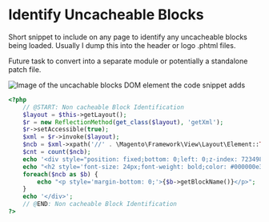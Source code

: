 # Identify Uncacheable Blocks

Short snippet to include on any page to identify any uncacheable blocks being loaded. Usually I dump this into the header or logo .phtml files. 

Future task to convert into a separate module or potentially a standalone patch file. 

![Image of the uncachable blocks DOM element the code snippet adds](/images/uncacheable-blocks.jpg)

```php
<?php
    // @START: Non cacheable Block Identification
    $layout = $this->getLayout();
    $r = new ReflectionMethod(get_class($layout), 'getXml');
    $r->setAccessible(true);
    $xml = $r->invoke($layout);
    $ncb = $xml->xpath('//' . \Magento\Framework\View\Layout\Element::TYPE_BLOCK . '[@cacheable="false"]');
    $cnt = count($ncb);
    echo '<div style="position: fixed;bottom: 0;left: 0;z-index: 72349872398457982374982374897239847239847923742374;background: #eaeaea;padding: 20px;border: 2px solid #00000042;color: black;">';
    echo "<h2 style='font-size: 24px;font-weight: bold;color: #000000e3;border-bottom: 1px solid #0000002b;margin-bottom: 10px;'>$cnt Uncachable Blocks</h2>";
    foreach($ncb as $b) {
        echo "<p style='margin-bottom: 0;'>{$b->getBlockName()}</p>";
    }
    echo '</div>';
    // @END: Non cacheable Block Identification
?>
```